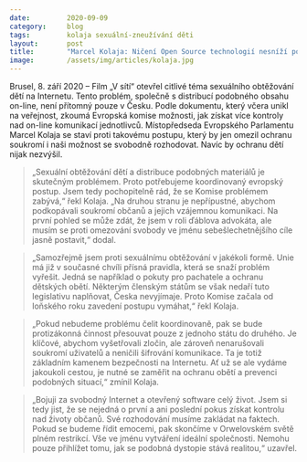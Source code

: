 ```yaml
---
date:         2020-09-09
category:     blog
tags:         kolaja sexuální-zneužívání děti
layout:       post
title:        "Marcel Kolaja: Ničení Open Source technologií nesníží počet sexuálně obtěžovaných dětí"
image:        /assets/img/articles/kolaja.jpg 
---
```



Brusel, 8. září 2020 – Film „V sítí“ otevřel citlivé téma sexuálního obtěžování dětí na Internetu. Tento problém, společně s distribucí podobného obsahu on-line, není přítomný pouze v Česku. Podle dokumentu, který včera unikl na veřejnost, zkoumá Evropská komise možnosti, jak získat více kontroly nad on-line komunikací jednotlivců. Místopředseda Evropského Parlamentu Marcel Kolaja se staví proti takovému postupu, který by jen omezil ochranu soukromí i naši možnost se svobodně rozhodovat. Navíc by ochranu dětí nijak nezvýšil.


 > „Sexuální obtěžování dětí a distribuce podobných materiálů je skutečným problémem. Proto potřebujeme koordinovaný evropský postup. Jsem tedy pochopitelně rád, že se Komise problémem zabývá,“ řekl Kolaja. „Na druhou stranu je nepřípustné, abychom podkopávali soukromí občanů a jejich vzájemnou komunikaci. Na první pohled se může zdát, že jsem v roli ďáblova advokáta, ale musím se proti omezování svobody ve jménu sebešlechetnějšího cíle jasně postavit,“ dodal.

 > „Samozřejmě jsem proti sexuálnímu obtěžování v jakékoli formě. Unie má již v současné chvíli přísná pravidla, která se snaží problém vyřešit. Jedná se například o pokuty pro pachatele a ochranu dětských obětí. Některým členským státům se však nedaří tuto legislativu naplňovat, Česka nevyjímaje. Proto Komise začala od loňského roku zavedení postupu vymáhat,“ řekl Kolaja.

 > „Pokud nebudeme problému čelit koordinovaně, pak se bude protizákonná činnost přesouvat pouze z jednoho státu do druhého. Je klíčové, abychom vyšetřovali zločin, ale zároveň nenarušovali soukromí uživatelů a neničili šifrování komunikace. Ta je totiž základním kamenem bezpečnosti na Internetu. Ať už se ale vydáme jakoukoli cestou, je nutné se zaměřit na ochranu obětí a prevenci podobných situací,“ zmínil Kolaja.

 > „Bojuji za svobodný Internet a otevřený software celý život. Jsem si tedy jist, že se nejedná o první a ani poslední pokus získat kontrolu nad životy občanů. Své rozhodování musíme zakládat na faktech. Pokud se budeme řídit emocemi, pak skončíme v Orwelovském světě plném restrikcí. Vše ve jménu vytváření ideální společnosti. Nemohu pouze přihlížet tomu, jak se podobná dystopie stává realitou,“ uzavřel.
